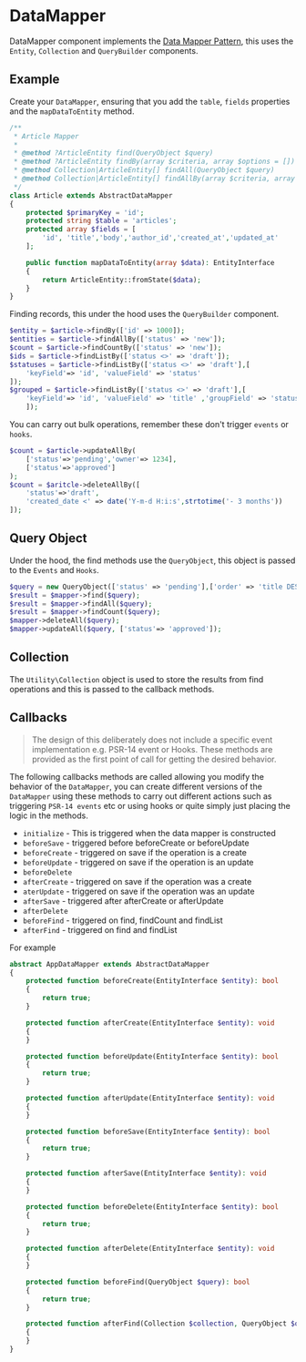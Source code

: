 # DataMapper

DataMapper component implements the [Data Mapper Pattern](https://martinfowler.com/eaaCatalog/dataMapper.html), this uses the `Entity`, `Collection` and `QueryBuilder` components.

## Example

Create your `DataMapper`, ensuring that you add the `table`, `fields` properties and the `mapDataToEntity` method.

```php
/**
 * Article Mapper
 * 
 * @method ?ArticleEntity find(QueryObject $query)
 * @method ?ArticleEntity findBy(array $criteria, array $options = [])
 * @method Collection|ArticleEntity[] findAll(QueryObject $query)
 * @method Collection|ArticleEntity[] findAllBy(array $criteria, array $options = [])
 */
class Article extends AbstractDataMapper
{
    protected $primaryKey = 'id';
    protected string $table = 'articles';
    protected array $fields = [
        'id', 'title','body','author_id','created_at','updated_at'
    ];

    public function mapDataToEntity(array $data): EntityInterface
    {
        return ArticleEntity::fromState($data);
    }
}
```

Finding records, this under the hood uses the `QueryBuilder` component.

```php
$entity = $article->findBy(['id' => 1000]);
$entities = $article->findAllBy(['status' => 'new']);
$count = $article->findCountBy(['status' => 'new']);
$ids = $article->findListBy(['status <>' => 'draft']);
$statuses = $article->findListBy(['status <>' => 'draft'],[
    'keyField'=> 'id', 'valueField' => 'status'
]);
$grouped = $article->findListBy(['status <>' => 'draft'],[
    'keyField'=> 'id', 'valueField' => 'title' ,'groupField' => 'status' 
    ]);
```

You can carry out bulk operations, remember these don't trigger `events` or `hooks`.

```php
$count = $article->updateAllBy(
    ['status'=>'pending','owner'=> 1234], 
    ['status'=>'approved']
);
$count = $aritcle->deleteAllBy([
    'status'=>'draft',
    'created_date <' => date('Y-m-d H:i:s',strtotime('- 3 months'))
]);
```

## Query Object

Under the hood, the find methods use the `QueryObject`, this object is passed to the `Events` and `Hooks`.

```php
$query = new QueryObject(['status' => 'pending'],['order' => 'title DESC']);
$result = $mapper->find($query);
$result = $mapper->findAll($query);
$result = $mapper->findCount($query);
$mapper->deleteAll($query);
$mapper->updateAll($query, ['status'=> 'approved']);
```

## Collection

The `Utility\Collection` object is used to store the results from find operations and this is passed to the callback methods.

## Callbacks

> The design of this deliberately does not include a specific event implementation e.g. PSR-14 event or Hooks. These methods are provided as the first point of call for getting the desired behavior.

The following callbacks methods are called allowing you modify the behavior of the `DataMapper`, you can create different versions of the `DataMapper` using these methods to carry out different actions such as triggering `PSR-14 events` etc or using hooks or quite simply just placing the logic in the methods.

- `initialize` - This is triggered when the data mapper is constructed
- `beforeSave`  - triggered before beforeCreate or beforeUpdate
- `beforeCreate` - triggered on save if the operation is a create
- `beforeUpdate` - triggered on save if the operation is an update
- `beforeDelete`
- `afterCreate` - triggered on save if the operation was a create
- `aterUpdate` - triggered on save if the operation was an update
- `afterSave` - triggered after afterCreate or afterUpdate
- `afterDelete`
- `beforeFind` - triggered on find, findCount and findList
- `afterFind` - triggered on find and findList

For example 

```php
abstract AppDataMapper extends AbstractDataMapper
{
    protected function beforeCreate(EntityInterface $entity): bool
    {
        return true;
    }

    protected function afterCreate(EntityInterface $entity): void
    {
    }

    protected function beforeUpdate(EntityInterface $entity): bool
    {
        return true;
    }

    protected function afterUpdate(EntityInterface $entity): void
    {
    }

    protected function beforeSave(EntityInterface $entity): bool
    {
        return true;
    }

    protected function afterSave(EntityInterface $entity): void
    {
    }

    protected function beforeDelete(EntityInterface $entity): bool
    {
        return true;
    }

    protected function afterDelete(EntityInterface $entity): void
    {
    }

    protected function beforeFind(QueryObject $query): bool
    {
        return true;
    }

    protected function afterFind(Collection $collection, QueryObject $query): void
    {
    }
}
```